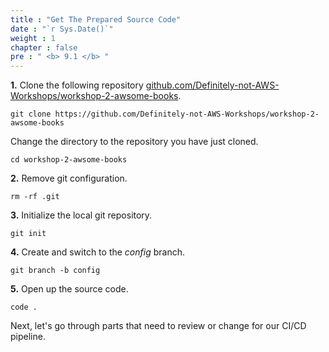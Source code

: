 ```yaml
---
title : "Get The Prepared Source Code"
date : "`r Sys.Date()`"
weight : 1
chapter : false
pre : " <b> 9.1 </b> "
---
```


**1.** Clone the following repository [github.com/Definitely-not-AWS-Workshops/workshop-2-awsome-books](https://github.com/Definitely-not-AWS-Workshops/workshop-2-awsome-books).

```git
git clone https://github.com/Definitely-not-AWS-Workshops/workshop-2-awsome-books
```

Change the directory to the repository you have just cloned.

```git
cd workshop-2-awsome-books
```

**2.** Remove git configuration.

```git
rm -rf .git
```

**3.** Initialize the local git repository.

```git
git init
```

**4.** Create and switch to the *config* branch.

```git
git branch -b config
```

**5.** Open up the source code.

```git
code .
```

Next, let's go through parts that need to review or change for our CI/CD pipeline.